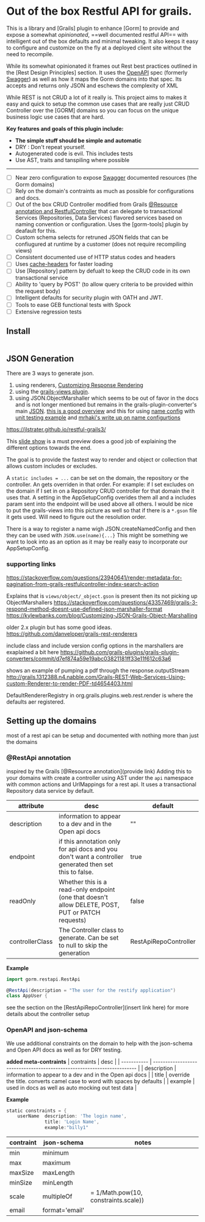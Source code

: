 
# Out of the box Restful API for grails.

This is a library and [Grails] plugin to enhance [Gorm] to provide and expose a somewhat _opinionated_, ==well documented restful API== with intelligent out of the box defaults and minimal tweaking. It also keeps it easy to configure and customize on the fly at a deployed client site without the need to recompile.

While its somewhat opinionated it frames out Rest best practices outlined in the [Rest Design Principles] section.  It uses the [OpenAPI] spec (formerly [Swagger]) as well as how it maps the Gorm domains into that spec. Its accepts and returns only JSON and eschews the complexity of XML

While REST is not CRUD a lot of it really is. This project aims to makes it easy and quick to setup the common use cases that are really just CRUD Controller over the [GORM] domains so you can focus on the unique business logic use cases that are hard.

**Key features and goals of this plugin include:**

- **The simple stuff should be simple and automatic**
- DRY : Don't repeat yourself.
- Autogenerated code is evil. This includes tests
- Use AST, traits and tanspiling where possible

---

- [ ] Near zero configuration to expose [Swagger] documented resources (the Gorm domains)
- [ ]  Rely on the domain's contraints as much as possible for configurations and docs.
- [ ]  Out of the box CRUD Controller modified from Grails [@Resource annotation and RestfulController] 
      that can delegate to transactional Services (Repositories, Data Services) flavored services based on naming 
      convention or configuration. Uses the [gorm-tools] plugin by deafault for this.
- [ ]  Custom schema selects for retruned JSON fields that can be confiugured at runtime by a customer (does not require recompiling views)
- [ ]  Consistent documented use of HTTP status codes and headers
- [ ]  Uses [cache-headers](https://github.com/grails-plugins/cache-headers) for faster loading
- [ ]  Use [Repository] pattern by defualt to keep the CRUD code in its own transactional service
- [ ]  Ability to 'query by POST' (to allow query criteria to be provided within the request body)
- [ ]  Intelligent defaults for security plugin with OATH and JWT.
- [ ]  Tools to ease GEB functional tests with Spock
- [ ]  Extensive regression tests

[@Resource annotation and RestfulController]: http://docs.grails.org/latest/guide/REST.html#domainResources

## Install

```groovy

```

  [OpenAPI]: https://github.com/OAI/OpenAPI-Specification
  [OAS]: https://github.com/OAI/OpenAPI-Specification
  [Swagger]: https://swagger.io/announcing-openapi-3-0/




## JSON Generation

There are 3 ways to generate json.

1. using renderers, [Customizing Response Rendering](http://docs.grails.org/latest/guide/REST.html#renderers)
2. using the [grails-views plugin](https://github.com/grails/grails-views/).
3. using JSON.ObjectMarshaller which seems to be out of favor in the docs and is not longer mentioned
but remains in the grails-plugin-converter's main [JSON].
[this is a good overview](https://kylewbanks.com/blog/Customizing-JSON-Grails-Object-Marshalling) 
and this for using [name config](https://stackoverflow.com/questions/25573270/grails-2-4-named-configuration-for-json-not-working) 
with [unit testing example](https://stackoverflow.com/questions/24604747/how-do-i-unit-test-named-configurations-for-object-marshallers)
and [mrhaki's write up on name configurtions](http://mrhaki.blogspot.com/2014/07/grails-goodness-using-converter-named.html)

https://jlstrater.github.io/restful-grails3/

[JSON]: https://github.com/grails-plugins/grails-plugin-converters/blob/master/src/main/groovy/grails/converters/JSON.java

This [slide show](https://www.slideshare.net/clatimer/building-awesome-apis-in-grails)
is a must preview does a good job of explaining the different options towards the end.

The goal is to provide the fastest way to render and object or collection
that allows custom includes or excludes.

A `static includes = ...` can be set on the domain, the repository or the controller.
An gets overriden in that order. For example: if I set excludes on the domain
if I set in on a Repository CRUD controller for that domain the it uses that. A setting
in the AppSetupConfig overides them all and a includes param sent into the endpoint
will be used above all others.
I would be nice to put the grails-views into this picture as well so that if there is a `*.gson` file
it gets used. Will need to figure out the resolution order.

There is a way to register a name wigh JSON.createNamedConfig and then they can be used with `JSON.use(name){...}`
This might be something we want to look into as an option as it may be really easy to incorporate our AppSetupConfig.

### supporting links

https://stackoverflow.com/questions/23940641/render-metadata-for-pagination-from-grails-restfulcontroller-index-search-action

Explains that is `views/object/_object.gson` is present then its not picking up ObjectMarshallers
https://stackoverflow.com/questions/43357469/grails-3-respond-method-doesnt-use-defined-json-marshaller-format
https://kylewbanks.com/blog/Customizing-JSON-Grails-Object-Marshalling

older 2.x plugin but has some good ideas.  
https://github.com/danveloper/grails-rest-renderers


include class and include version config options in the marshallers are exaplained a bit here
https://github.com/grails-plugins/grails-plugin-converters/commit/d7ef874a59e19abc03821181ff33e11f612c63a6

shows an example of pumping a pdf through the response.outputStream
http://grails.1312388.n4.nabble.com/Grails-REST-Web-Services-Using-custom-Renderer-to-render-PDF-td4654403.html

DefaultRendererRegistry in org.grails.plugins.web.rest.render is where the defaults
aer registered.

## Setting up the domains

most of a rest api can be setup and documented with nothing more than just the domains

### @RestApi annotation
inspired by the Grails [@Resource annotation](provide link)
Adding this to your domains with create a controller using AST under the `api` namespace with common actions
and UrlMappings for a rest api. It uses a transactional Repository data service by default.

|    attribute    |                                                  desc                                                  |       default        |
| --------------- | ------------------------------------------------------------------------------------------------------ | -------------------- |
| description     | information to appear to a dev and in the Open api docs                                                | ""                   |
| endpoint        | if this annotation only for api docs and you don't want a controller generated then set this to false. | true                 |
| readOnly        | Whether this is a read-only endpoint (one that doesn't allow DELETE, POST, PUT or PATCH requests)      | false                |
| controllerClass | The Controller class to generate. Can be set to null to skip the generation                            | RestApiRepoController |

**Example**
```groovy
import gorm.restapi.RestApi

@RestApi(description = "The user for the restify application")
class AppUser {
```

see the section on the [RestApiRepoController](insert link here) for more details about the controller setup

### OpenAPI and json-schema

We use additional constraints on the domain to help with the json-schema and Open API docs as well as for DRY testing.

**added meta-contraints**
| contraints  |                                  desc                                   |
| ----------- | ----------------------------------------------------------------------- |
| description | information to appear to a dev and in the Open api docs                 |
| title       | override the title. converts camel case to word with spaces by defaults |
| example     | used in docs as well as auto mocking out test data                      |

**Example**
```groovy
static constraints = {
    userName  description: 'The login name',
              title: 'Login Name',
              example:"billy1"
```

|    contraint    |   json-schema   |                notes                 |
| --------------- | --------------- | ------------------------------------ |
| min             | minimum         |                                      |
| max             | maximum         |                                      |
| maxSize         | maxLength       |                                      |
| minSize         | minLength       |                                      |
| scale           | multipleOf      | = 1/Math.pow(10, constraints.scale)) |
| email           | format='email'  |                                      |
